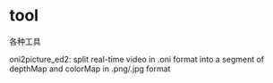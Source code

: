 # tool
各种工具

oni2picture_ed2: split real-time video in .oni format into a segment of depthMap and colorMap in .png/.jpg format
